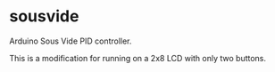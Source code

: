 # sousvide
Arduino Sous Vide PID controller.

This is a modification for running on a 2x8 LCD
with only two buttons.

